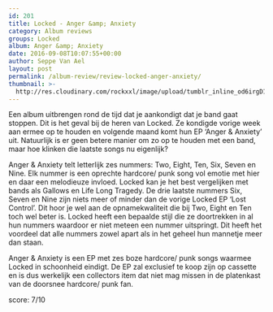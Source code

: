 ```yaml
---
id: 201
title: Locked - Anger &amp; Anxiety
category: Album reviews
groups: Locked
album: Anger &amp; Anxiety
date: 2016-09-08T10:07:55+00:00
author: Seppe Van Ael
layout: post
permalink: /album-review/review-locked-anger-anxiety/
thumbnail: >-
  http://res.cloudinary.com/rockxxl/image/upload/tumblr_inline_od6irgD1j41uncqs0_1280.jpg
---
```

Een album uitbrengen rond de tijd dat je aankondigt dat je band gaat stoppen. Dit is het geval bij de heren van Locked. Ze kondigde vorige week aan ermee op te houden en volgende maand komt hun EP ‘Anger & Anxiety’ uit. Natuurlijk is er geen betere manier om zo op te houden met een band, maar hoe klinken die laatste songs nu eigenlijk?

Anger & Anxiety telt letterlijk zes nummers: Two, Eight, Ten, Six, Seven en Nine. Elk nummer is een oprechte hardcore/ punk song vol emotie met hier en daar een melodieuze invloed. Locked kan je het best vergelijken met bands als Gallows en Life Long Tragedy. De drie laatste nummers Six, Seven en Nine zijn niets meer of minder dan de vorige Locked EP ‘Lost Control’. Dit hoor je wel aan de opnamekwaliteit die bij Two, Eight en Ten toch wel beter is. Locked heeft een bepaalde stijl die ze doortrekken in al hun nummers waardoor er niet meteen een nummer uitspringt. Dit heeft het voordeel dat alle nummers zowel apart als in het geheel hun mannetje meer dan staan.

Anger & Anxiety is een EP met zes boze hardcore/ punk songs waarmee Locked in schoonheid eindigt. De EP zal exclusief te koop zijn op cassette en is dus werkelijk een collectors item dat niet mag missen in de platenkast van de doorsnee hardcore/ punk fan.

score: 7/10